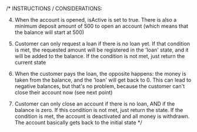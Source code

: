 /\* INSTRUCTIONS / CONSIDERATIONS:

<!-- 3. All operations (expect for opening account) can only be performed if isActive
   is true. If it's not, just return the original state object. You can check
   this right at the beginning of the reducer -->

4. When the account is opened, isActive is set to true. There is also a minimum
   deposit amount of 500 to open an account (which means that the balance will
   start at 500)

5. Customer can only request a loan if there is no loan yet. If that condition
   is met, the requested amount will be registered in the 'loan' state, and it
   will be added to the balance. If the condition is not met, just return the
   current state

6. When the customer pays the loan, the opposite happens: the money is taken
   from the balance, and the 'loan' will get back to 0. This can lead to
   negative balances, but that's no problem, because the customer can't close
   their account now (see next point)

7. Customer can only close an account if there is no loan, AND if the balance is
   zero. If this condition is not met, just return the state. If the condition
   is met, the account is deactivated and all money is withdrawn. The account
   basically gets back to the initial state \*/
